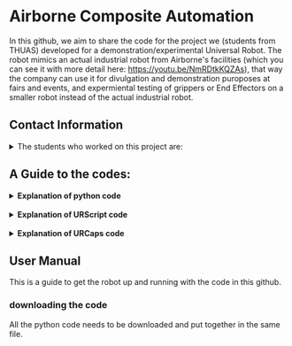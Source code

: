 # Airborne Composite Automation

In this github, we aim to share the code for the project we (students from THUAS) developed for a demonstration/experimental Universal Robot. The robot mimics an actual industrial robot from Airborne's facilities (which you can see it with more detail here: https://youtu.be/NmRDtkKQZAs), that way the company can use it for divulgation and demonstration puroposes at fairs and events, and expermiental testing of grippers or End Effectors on a smaller robot instead of the actual industrial robot. 


## Contact Information
<details>
<summary> The students who worked on this project are: </summary>
<br />
      
| Name:            | email:                         |
|------------------|--------------------------------|
| Jort Leroij      | jortjorisleroy@gmail.com       |
| Joël Bruinvels   | joel_bruinvels@live.nl         |
| Ixent Cornella   | icornellav@gmail.com           |
| Guillermo Forcén | G.ForcenOrdovas@student.hhs.nl |
</details>

## A Guide to the codes:

<details><summary><b>Explanation of python code</b></summary>
      <br />
      <details><summary><i>main_communication_code.py</i></summary>
            
This is the main code that is run in python on the PC. The PC is the host and the Universal Robot (UR) and PLC are the clients. This code is the main code and is simple to use: Download all the python codes onto the PC and the URScripts onto the robot and run the code on the PC. Than for the rest everything can be done from the GUI on the robot.

In this code all the settings are given and can be addapted (such as the detection threshhold for instance). An explanation for all the variables is given in the code itself. When the code is executed the PC opens a socket connection and waits till it is accepted by the UR. When the UR is started in the GUI you can select "start calibration" or "start moving ply's". When you select "start calibration", this will be send to the PC and the PC will make sure to run the right code for the calibration and will preform the calibration automaticaly (the only thing you will have to do is replace the tool end for the calibration tool). When you select "start moving ply's" the PC will be notified and will run the right script for this. Again the rest is all preformed automaticaly, unless there is a defect ply. When this happens, in the GUI, you can chose to skip this ply or to chose another ply to fill in in the composite.

> This code is not completed yet and will be updated until the end of the project.
---
</details>
      <details><summary><i>Dxf_to_contour.py</i></summary>

This python script opens a dxf file that contains the 2D sketches of the ply's that are transported by the universal robot. This script converts the dxf file to png, and extracts all the contours and saves them individually. These contours can then be put into a database and be compared to the reallife ply's. This way defect ply's can be found.

> This code is not completed yet and will be updated until the end of the project
---
</details>
      <details><summary><i>contours.py</i></summary>
  
This python script accounts for detecting contours. The GUI sends a contour to the laptop which needs to be found in the camera image. This script contains the functions necessary for comparing contours which will allow for the detection of the right contour.

> This code is not completed yet and will be updated until the end of the project
---
</details>
      <details><summary><i>machine_vision_functions.py</i></summary>

...

> This code is not completed yet and will be updated until the end of the project
---
</details>
      <details><summary><i>calibrate.py</i></summary>
  
This file is used for storing the calibration functions. These functions allow for the calibration of the camera to the universal robot. Required for its use are the images and robot poses captured during the calibration. The function returns a translation matrix which can be used for converting camera coordinates to their corresponding robot pose. 

> This code is not completed yet and will be updated until the end of the project
---
</details>
      <details><summary><i>PLC_communication.py</i></summary>
  
This file is used for storing the function for communicating to the PLC.

> This code is not completed yet and will be updated until the end of the project
---
</details>





</details>
<br />
<details><summary><b>Explanation of URScript code</b></summary>
      <br />
      <details><summary><i>main.script</i></summary>
  
This code is written in urscript and runs on the UR. This code handles all the logic on the robot. This script contains a function called Initialise() for the initialisation of the robot that turns all the digital outputs on and gets the analog output on the right value and a function called De_initialise() to turn all the digital ports off. 
The function calibrate() is used to preform an automatic calibration. The robot lets the laptop know that it wants to start calibration, the laptop sends the right poses to the robot. The robot moves to the pose and the laptop takes a picture using the camera (for this the genie nano is used). This is done for as many poses as needed. Then when the calibration is finished all the logic on the laptop calculates the calibration.

> This code is not completed yet and will be updated until the end of the project
---
</details>




</details>
<br />
<details><summary><b>Explanation of URCaps code</b></summary>
      <br />
	URCaps code is based on Java, with Swing for the application in this case. This way we can create custom installation and program modules for UR cobots that do exactly what we want, and they can also act as a GUI.
 What our URCap does exactly (demonstration) is provide a GUI and a simple integration for a Cobot to a laptop, to perform the logic of the robot. For it to be automated, the first step is to press the big green button "START". 

## Contents of the GUI:
- Company (Airborne) logo + student credits.
- Big green button to start the program.
- Settings boxes to select wheter user wants to do calibration or run a certain laminate.
- Corresponding laminate image.

## How to compile and install the URCap
You'll need a Linux based enviornment, with maven installed. Then, enter the URCaps Code folder, and from there run "mvn install -Premote" if you want to install it on to the robot, or "mvn install -P ursimvm" if you plan to do it on the URSimulator. <b>Keep in mind, you might need to adjust the IP addresses on the POM file! </b> You can find the full list of dependencies on the development guide below.

I strongly suggest to check the development guide for URCaps if you want to develop your own URCap.
Development guide:
https://plus.universal-robots.com/media/1810567/urcap_tutorial_swing.pdf
Style guide:
https://www.universal-robots.com/media/1802558/urcaps_style_guide-v10.pdf

## Credits
This URCap uses source code from another URCap, credits to https://github.com/BomMadsen/URCap-ScriptCommunicator.
</details>

## User Manual

This is a guide to get the robot up and running with the code in this github.

### downloading the code

All the python code needs to be downloaded and put together in the same file.

